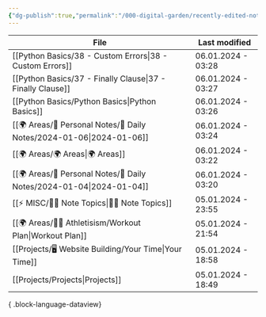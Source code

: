 ```yaml
---
{"dg-publish":true,"permalink":"/000-digital-garden/recently-edited-notes/","dgPassFrontmatter":true,"noteIcon":"3","created":"2023-12-14T09:05:52.599+05:30","updated":"2023-12-14T09:12:44.868+05:30"}
---
```


| File                                                                    | Last modified      |
| ----------------------------------------------------------------------- | ------------------ |
| [[Python Basics/38 - Custom Errors\|38 - Custom Errors]]             | 06.01.2024 - 03:28 |
| [[Python Basics/37 - Finally Clause\|37 - Finally Clause]]           | 06.01.2024 - 03:27 |
| [[Python Basics/Python Basics\|Python Basics]]                       | 06.01.2024 - 03:26 |
| [[🌍 Areas/📧 Personal Notes/📓 Daily Notes/2024-01-06\|2024-01-06]] | 06.01.2024 - 03:24 |
| [[🌍 Areas/🌍 Areas\|🌍 Areas]]                                      | 06.01.2024 - 03:22 |
| [[🌍 Areas/📧 Personal Notes/📓 Daily Notes/2024-01-04\|2024-01-04]] | 06.01.2024 - 03:20 |
| [[⚡ MISC/✍🏻 Note Topics\|✍🏻 Note Topics]]                          | 05.01.2024 - 23:55 |
| [[🌍 Areas/💪🏼 Athletisism/Workout Plan\|Workout Plan]]             | 05.01.2024 - 21:54 |
| [[Projects/🖥 Website Building/Your Time\|Your Time]]                | 05.01.2024 - 18:58 |
| [[Projects/Projects\|Projects]]                                      | 05.01.2024 - 18:49 |

{ .block-language-dataview}